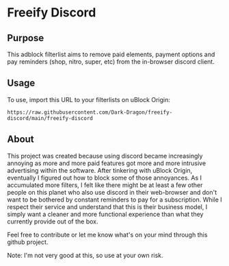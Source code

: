 # Freeify Discord
## Purpose
This adblock filterlist aims to remove paid elements, payment options and pay reminders (shop, nitro, super, etc) from the in-browser discord client.

## Usage
To use, import this URL to your filterlists on uBlock Origin:

```https://raw.githubusercontent.com/Dark-Dragon/freeify-discord/main/freeify-discord```

## About
This project was created because using discord became increasingly annoying as more and more paid features got more and more intrusive advertising within the software. After tinkering with uBlock Origin, eventually I figured out how to block some of those annoyances. As I accumulated more filters, I felt like there might be at least a few other people on this planet who also use discord in their web-browser and don't want to be bothered by constant reminders to pay for a subscription. While I respect their service and understand that this is their business model, I simply want a cleaner and more functional experience than what they currently provide out of the box.

Feel free to contribute or let me know what's on your mind through this github project.

Note: I'm not very good at this, so use at your own risk.
